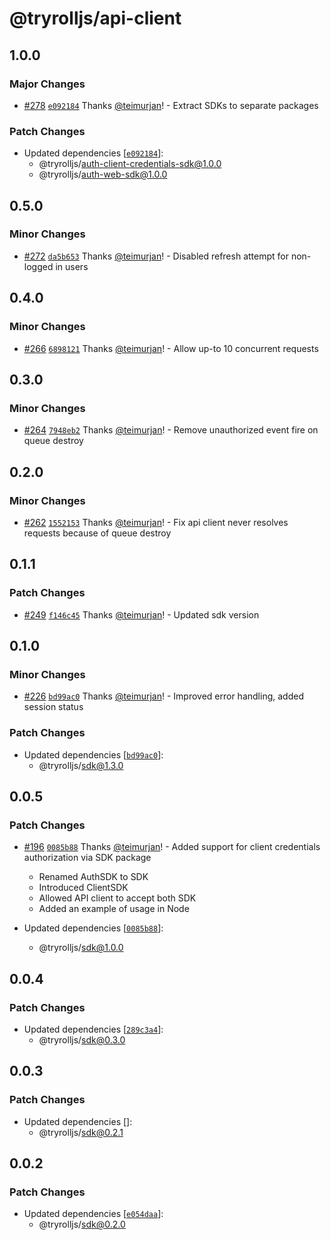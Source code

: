 # @tryrolljs/api-client

## 1.0.0

### Major Changes

- [#278](https://github.com/TuringAdvisoryGroup/tryrolljs/pull/278) [`e092184`](https://github.com/TuringAdvisoryGroup/tryrolljs/commit/e092184c6838c4063e1fdc58cf4c5d51a6162029) Thanks [@teimurjan](https://github.com/teimurjan)! - Extract SDKs to separate packages

### Patch Changes

- Updated dependencies [[`e092184`](https://github.com/TuringAdvisoryGroup/tryrolljs/commit/e092184c6838c4063e1fdc58cf4c5d51a6162029)]:
  - @tryrolljs/auth-client-credentials-sdk@1.0.0
  - @tryrolljs/auth-web-sdk@1.0.0

## 0.5.0

### Minor Changes

- [#272](https://github.com/TuringAdvisoryGroup/tryrolljs/pull/272) [`da5b653`](https://github.com/TuringAdvisoryGroup/tryrolljs/commit/da5b65342a0c662d8fe3f777e21286013494af66) Thanks [@teimurjan](https://github.com/teimurjan)! - Disabled refresh attempt for non-logged in users

## 0.4.0

### Minor Changes

- [#266](https://github.com/TuringAdvisoryGroup/tryrolljs/pull/266) [`6898121`](https://github.com/TuringAdvisoryGroup/tryrolljs/commit/68981213bb7815291cd89764c6588b262144a13c) Thanks [@teimurjan](https://github.com/teimurjan)! - Allow up-to 10 concurrent requests

## 0.3.0

### Minor Changes

- [#264](https://github.com/TuringAdvisoryGroup/tryrolljs/pull/264) [`7948eb2`](https://github.com/TuringAdvisoryGroup/tryrolljs/commit/7948eb25265f4ebfc17a3cf41754845f336d2e2c) Thanks [@teimurjan](https://github.com/teimurjan)! - Remove unauthorized event fire on queue destroy

## 0.2.0

### Minor Changes

- [#262](https://github.com/TuringAdvisoryGroup/tryrolljs/pull/262) [`1552153`](https://github.com/TuringAdvisoryGroup/tryrolljs/commit/1552153f90a47c65dcce96f891dbf05a2fa735f8) Thanks [@teimurjan](https://github.com/teimurjan)! - Fix api client never resolves requests because of queue destroy

## 0.1.1

### Patch Changes

- [#249](https://github.com/TuringAdvisoryGroup/tryrolljs/pull/249) [`f146c45`](https://github.com/TuringAdvisoryGroup/tryrolljs/commit/f146c4580ff47a0622b096a91f23a708b46e65e1) Thanks [@teimurjan](https://github.com/teimurjan)! - Updated sdk version

## 0.1.0

### Minor Changes

- [#226](https://github.com/TuringAdvisoryGroup/tryrolljs/pull/226) [`bd99ac0`](https://github.com/TuringAdvisoryGroup/tryrolljs/commit/bd99ac011b2824ee66f6fa17bf5c496d53f25bc6) Thanks [@teimurjan](https://github.com/teimurjan)! - Improved error handling, added session status

### Patch Changes

- Updated dependencies [[`bd99ac0`](https://github.com/TuringAdvisoryGroup/tryrolljs/commit/bd99ac011b2824ee66f6fa17bf5c496d53f25bc6)]:
  - @tryrolljs/sdk@1.3.0

## 0.0.5

### Patch Changes

- [#196](https://github.com/TuringAdvisoryGroup/tryrolljs/pull/196) [`0085b88`](https://github.com/TuringAdvisoryGroup/tryrolljs/commit/0085b88bbbe7e36f018db79712920f6ef7f5f68f) Thanks [@teimurjan](https://github.com/teimurjan)! - Added support for client credentials authorization via SDK package

  - Renamed AuthSDK to SDK
  - Introduced ClientSDK
  - Allowed API client to accept both SDK
  - Added an example of usage in Node

- Updated dependencies [[`0085b88`](https://github.com/TuringAdvisoryGroup/tryrolljs/commit/0085b88bbbe7e36f018db79712920f6ef7f5f68f)]:
  - @tryrolljs/sdk@1.0.0

## 0.0.4

### Patch Changes

- Updated dependencies [[`289c3a4`](https://github.com/TuringAdvisoryGroup/tryrolljs/commit/289c3a4042c7fb5ed8943c6cd49d8d7d5e431cd5)]:
  - @tryrolljs/sdk@0.3.0

## 0.0.3

### Patch Changes

- Updated dependencies []:
  - @tryrolljs/sdk@0.2.1

## 0.0.2

### Patch Changes

- Updated dependencies [[`e054daa`](https://github.com/TuringAdvisoryGroup/tryrolljs/commit/e054daa7b9b1df1af1a21ddffb4d40b1f666dcd2)]:
  - @tryrolljs/sdk@0.2.0
